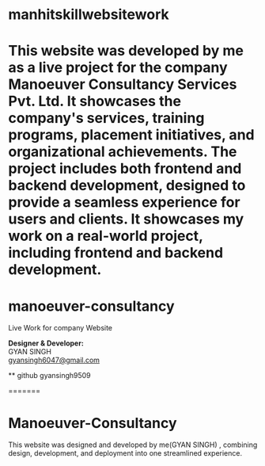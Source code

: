 
# manhitskillwebsitework
This website was developed by me as a live project for the company  Manoeuver Consultancy Services Pvt. Ltd. It showcases the company's services, training programs, placement initiatives, and organizational achievements. The project includes both frontend and backend development, designed to provide a seamless experience for users and clients. It showcases my work on a real-world project, including frontend and backend development.
=======
# manoeuver-consultancy
Live Work for company Website

**Designer & Developer:**  
GYAN SINGH  
[gyansingh6047@gmail.com](mailto:gyansingh6047@gmail.com)

** github
gyansingh9509

=======
# Manoeuver-Consultancy
This website was designed and developed by me(GYAN SINGH)  , combining design, development, and deployment into one streamlined experience.
